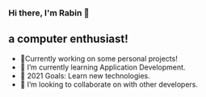 ### Hi there, I'm Rabin 👋
## a computer enthusiast!
- 🔭Currently working on some personal projects!
- 🌱 I’m currently learning Application Development.
- 🥅 2021 Goals: Learn new technologies.
- 👯 I’m looking to collaborate on with other developers.
